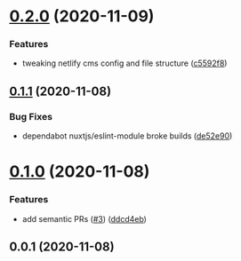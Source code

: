 # [0.2.0](https://github.com/lukeocodes/nuxt-starter-netlify-cms/compare/0.1.1...0.2.0) (2020-11-09)


### Features

* tweaking netlify cms config and file structure ([c5592f8](https://github.com/lukeocodes/nuxt-starter-netlify-cms/commit/c5592f8f1a5ca9c1e4add983fd8ace6efe366e96))

## [0.1.1](https://github.com/lukeocodes/nuxt-starter-netlify-cms/compare/0.1.0...0.1.1) (2020-11-08)


### Bug Fixes

* dependabot nuxtjs/eslint-module broke builds ([de52e90](https://github.com/lukeocodes/nuxt-starter-netlify-cms/commit/de52e905831fa5661b3ea1c9ac8d3c10527066e2))

# [0.1.0](https://github.com/lukeocodes/nuxt-starter-netlify-cms/compare/0.0.1...0.1.0) (2020-11-08)


### Features

* add semantic PRs ([#3](https://github.com/lukeocodes/nuxt-starter-netlify-cms/issues/3)) ([ddcd4eb](https://github.com/lukeocodes/nuxt-starter-netlify-cms/commit/ddcd4eb8177a410184aa9289746f99cbfcc5371a))

## 0.0.1 (2020-11-08)

